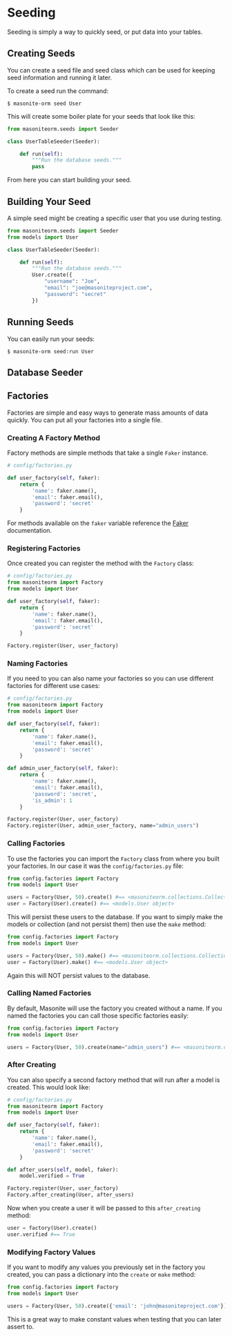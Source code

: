 # Seeding

Seeding is simply a way to quickly seed, or put data into your tables.

## Creating Seeds

You can create a seed file and seed class which can be used for keeping seed information and running it later.

To create a seed run the command:

```text
$ masonite-orm seed User
```

This will create some boiler plate for your seeds that look like this:

```python
from masoniteorm.seeds import Seeder

class UserTableSeeder(Seeder):

    def run(self):
        """Run the database seeds."""
        pass
```

From here you can start building your seed.

## Building Your Seed

A simple seed might be creating a specific user that you use during testing.

```python
from masoniteorm.seeds import Seeder
from models import User

class UserTableSeeder(Seeder):

    def run(self):
        """Run the database seeds."""
        User.create({
            "username": "Joe",
            "email": "joe@masoniteproject.com",
            "password": "secret"
        })
```

## Running Seeds

You can easily run your seeds:

```text
$ masonite-orm seed:run User
```

## Database Seeder

## Factories

Factories are simple and easy ways to generate mass amounts of data quickly. You can put all your factories into a single file.

### Creating A Factory Method

Factory methods are simple methods that take a single `Faker` instance.

```python
# config/factories.py

def user_factory(self, faker):
    return {
        'name': faker.name(),
        'email': faker.email(),
        'password': 'secret'
    }
```

For methods available on the `faker` variable reference the [Faker](https://faker.readthedocs.io/en/master/) documentation.

### Registering Factories

Once created you can register the method with the `Factory` class:

```python
# config/factories.py
from masoniteorm import Factory
from models import User

def user_factory(self, faker):
    return {
        'name': faker.name(),
        'email': faker.email(),
        'password': 'secret'
    }

Factory.register(User, user_factory)
```

### Naming Factories

If you need to you can also name your factories so you can use different factories for different use cases:

```python
# config/factories.py
from masoniteorm import Factory
from models import User

def user_factory(self, faker):
    return {
        'name': faker.name(),
        'email': faker.email(),
        'password': 'secret'
    }

def admin_user_factory(self, faker):
    return {
        'name': faker.name(),
        'email': faker.email(),
        'password': 'secret',
        'is_admin': 1
    }

Factory.register(User, user_factory)
Factory.register(User, admin_user_factory, name="admin_users")
```

### Calling Factories

To use the factories you can import the `Factory` class from where you built your factories. In our case it was the `config/factories.py` file:

```python
from config.factories import Factory
from models import User

users = Factory(User, 50).create() #== <masoniteorm.collections.Collection object>
user = Factory(User).create() #== <models.User object>
```

This will persist these users to the database. If you want to simply make the models or collection \(and not persist them\) then use the `make` method:

```python
from config.factories import Factory
from models import User

users = Factory(User, 50).make() #== <masoniteorm.collections.Collection object>
user = Factory(User).make() #== <models.User object>
```

Again this will NOT persist values to the database.

### Calling Named Factories

By default, Masonite will use the factory you created without a name. If you named the factories you can call those specific factories easily:

```python
from config.factories import Factory
from models import User

users = Factory(User, 50).create(name="admin_users") #== <masoniteorm.collections.Collection object>
```

### After Creating

You can also specify a second factory method that will run after a model is created. This would look like:

```python
# config/factories.py
from masoniteorm import Factory
from models import User

def user_factory(self, faker):
    return {
        'name': faker.name(),
        'email': faker.email(),
        'password': 'secret'
    }

def after_users(self, model, faker):
    model.verified = True

Factory.register(User, user_factory)
Factory.after_creating(User, after_users)
```

Now when you create a user it will be passed to this `after_creating` method:

```python
user = factory(User).create()
user.verified #== True
```

### Modifying Factory Values

If you want to modify any values you previously set in the factory you created, you can pass a dictionary into the `create` or `make` method:

```python
from config.factories import Factory
from models import User

users = Factory(User, 50).create({'email': 'john@masoniteproject.com'}) #== <masoniteorm.collections.Collection object>
```

This is a great way to make constant values when testing that you can later assert to.

